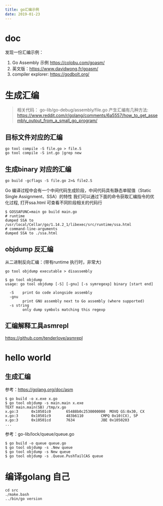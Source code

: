 ```yaml
---
title: go汇编示例
date: 2019-01-23
---
```

# doc
发现一份汇编示例：
1. Go Assembly 示例 https://colobu.com/goasm/
2. 英文版：https://www.davidwong.fr/goasm/
3. compiler explorer: https://godbolt.org/

# 生成汇编
> 相关代码： go-lib/go-debug/assembly/file.go
产生汇编有几种方法: https://www.reddit.com/r/golang/comments/6a5557/how_to_get_assembly_output_from_a_small_go_program/

## 目标文件对应的汇编

    go tool compile -S file.go > file.S
    go tool compile -S int.go |grep new

## 生成binary 对应的汇编

    go build -gcflags -S file.go 2>& file2.S

Go 编译过程中会有一个中间代码生成阶段，中间代码具有静态单赋值（Static Single Assignment、SSA）的特性
我们可以通过下面的命令获取汇编指令的优化过程, 打开ssa.html 可查看不同阶段相关的代码行

    $ GOSSAFUNC=main go build main.go
    # runtime
    dumped SSA to /usr/local/Cellar/go/1.14.2_1/libexec/src/runtime/ssa.html
    # command-line-arguments
    dumped SSA to ./ssa.html

## objdump 反汇编
从二进制反向汇编：(带有runtime 执行时，非常大)

    go tool objdump executable > disassembly

    $ go tool objdump 
    usage: go tool objdump [-S] [-gnu] [-s symregexp] binary [start end]

      -S	print Go code alongside assembly
      -gnu
        	print GNU assembly next to Go assembly (where supported)
      -s string
        	only dump symbols matching this regexp

## 汇编解释工具asmrepl
https://github.com/tenderlove/asmrepl

# hello world
## 生成汇编
参考：https://golang.org/doc/asm

    $ go build -o x.exe x.go
    $ go tool objdump -s main.main x.exe
    TEXT main.main(SB) /tmp/x.go
    x.go:3		0x10501c0		65488b0c2530000000	MOVQ GS:0x30, CX
    x.go:3		0x10501c9		483b6110		CMPQ 0x10(CX), SP
    x.go:3		0x10501cd		7634			JBE 0x1050203
    ...

参考：go-lib/lock/queue/queue.go

    $ go build -o queue queue.go
    $ go tool objdump -s .New queue
    $ go tool objdump -s New queue
    $ go tool objdump -s .Queue.PushTailCAS queue

# 编译golang 自己

    cd src
    ./make.bash
    ../bin/go version